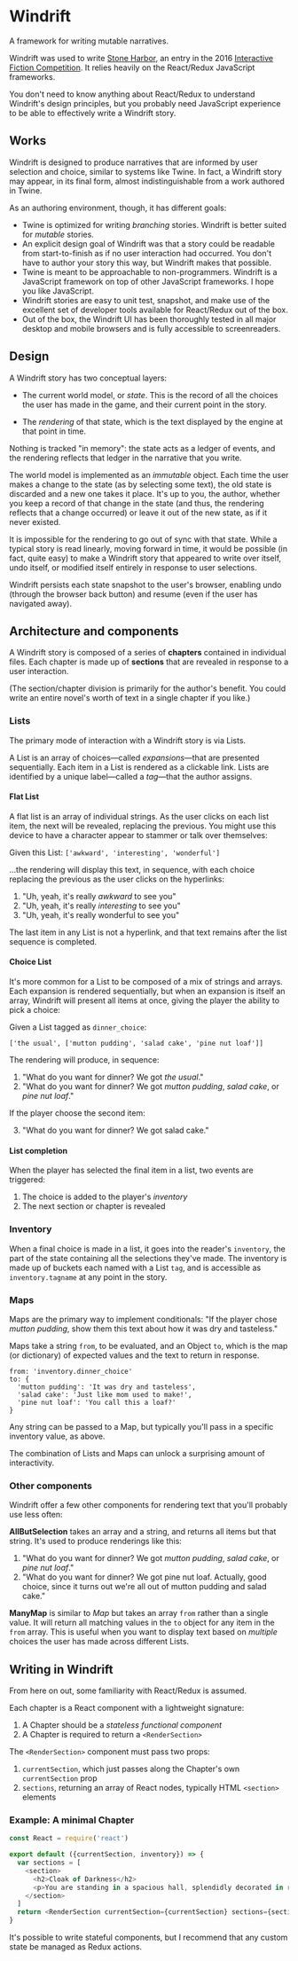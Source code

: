 # Windrift

A framework for writing mutable narratives.

Windrift was used to write [Stone Harbor](https://stoneharborgame.com/), an entry in the 2016 [Interactive Fiction Competition](https://ifcomp.org). It relies heavily on the React/Redux JavaScript frameworks.

You don't need to know anything about React/Redux to understand Windrift's design principles, but you probably need JavaScript experience to be able to effectively write a Windrift story.

## Works

Windrift is designed to produce narratives that are informed by user selection and choice, similar to systems like Twine. In fact, a Windrift story may appear, in its final form, almost indistinguishable from a work authored in Twine.

As an authoring environment, though, it has different goals:

* Twine is optimized for writing _branching_ stories. Windrift is better suited for _mutable_ stories.
* An explicit design goal of Windrift was that a story could be readable from start-to-finish as if no user interaction had occurred. You don't have to author your story this way, but Windrift makes that possible.
* Twine is meant to be approachable to non-programmers. Windrift is a JavaScript framework on top of other JavaScript frameworks. I hope you like JavaScript.
* Windrift stories are easy to unit test, snapshot, and make use of the excellent set of developer tools available for React/Redux out of the box.
* Out of the box, the Windrift UI has been thoroughly tested in all major desktop and mobile browsers and is fully accessible to screenreaders.



## Design

A Windrift story has two conceptual layers:

* The current world model, or <i>state</i>. This is the record of all the choices the user has made in the game, and their current point in the story.

* The <i>rendering</i> of that state, which is the text displayed by the engine at that point in time.

Nothing is tracked "in memory": the state acts as a ledger of events, and the rendering reflects that ledger in the narrative that you write.

The world model is implemented as an <i>immutable</i> object. Each time the user makes a change to the state (as by selecting some text), the old state is discarded and a new one takes it place. It's up to you, the author, whether you keep a record of that change in the state (and thus, the rendering reflects that a change occurred) or leave it out of the new state, as if it never existed.


It is impossible for the rendering to go out of sync with that state. While a typical story is read linearly, moving forward in time, it would be possible (in fact, quite easy) to make a Windrift story that appeared to write over itself, undo itself, or modified itself entirely in response to user selections.

Windrift persists each state snapshot to the user's browser, enabling undo (through the browser back button) and resume (even if the user has navigated away).

## Architecture and components

A Windrift story is composed of a series of <b>chapters</b> contained in individual files. Each chapter is made up of <b>sections</b> that are revealed in response to a user interaction.

(The section/chapter division is primarily for the author's benefit. You could write an entire novel's worth of text in a single chapter if you like.)

### Lists
The primary mode of interaction with a Windrift story is via Lists.

A List is an array of choices—called *expansions*—that are presented sequentially. Each item in a List is rendered as a clickable link. Lists are identified by a unique label—called a *tag*—that the author assigns.

#### Flat List
A flat list is an array of individual strings. As the user clicks on each list item, the next will be revealed,  replacing the previous. You might use this device to have a character appear to stammer or talk over themselves:

Given this List: `['awkward', 'interesting', 'wonderful']`

...the rendering will display this text, in sequence, with each choice replacing the previous as the user clicks on the hyperlinks:

1. "Uh, yeah, it's really _awkward_ to see you"
2. "Uh, yeah, it's really _interesting_ to see you"
3. "Uh, yeah, it's really wonderful to see you"

The last item in any List is not a hyperlink, and that text remains after the list sequence is completed.

#### Choice List
It's more common for a List to be composed of a mix of strings and arrays. Each expansion is rendered sequentially, but when an expansion is itself an array, Windrift will present all items at once, giving the player the ability to pick a choice:

Given a List tagged as `dinner_choice`:

`['the usual', ['mutton pudding', 'salad cake', 'pine nut loaf']]`

The rendering will produce, in sequence:

1. "What do you want for dinner? We got _the usual_."
2. "What do you want for dinner? We got _mutton pudding_, _salad cake_, or _pine nut loaf_."

If the player choose the second item:

3. "What do you want for dinner? We got salad cake."

#### List completion

When the player has selected the final item in a list, two events are triggered:

1. The choice is added to the player's _inventory_
2. The next section or chapter is revealed

### Inventory

When a final choice is made in a list, it goes into the reader's `inventory`, the part of the state containing all the selections they've made. The inventory is made up of buckets each named with a List `tag`, and is accessible as `inventory.tagname` at any point in the story.

### Maps

Maps are the primary way to implement conditionals: "If the player chose <i>mutton pudding</i>, show them this text about how it was dry and tasteless."

Maps take a string `from`, to be evaluated, and an Object `to`, which is the map (or dictionary) of expected values and the text to return in response.

```
from: 'inventory.dinner_choice'
to: {
  'mutton pudding': 'It was dry and tasteless',
  'salad cake': 'Just like mom used to make!',
  'pine nut loaf': 'You call this a loaf?'
}
```    

Any string can be passed to a Map, but typically you'll pass in a specific inventory value, as above.

The combination of Lists and Maps can unlock a surprising amount of interactivity.

### Other components

Windrift offer a few other components for rendering text that you'll probably use less often:

**AllButSelection** takes an array and a string, and returns all items but that string. It's used to produce renderings like this:

1. "What do you want for dinner? We got _mutton pudding_, _salad cake_, or _pine nut loaf_."
2. "What do you want for dinner? We got pine nut loaf. Actually, good choice, since it turns out we're all out of mutton pudding and salad cake."

**ManyMap** is similar to *Map* but takes an array `from` rather than a single value. It will return all matching values in the `to` object for any item in the `from` array. This is useful when you want to display text based on _multiple_ choices the user has made across different Lists.

## Writing in Windrift

From here on out, some familiarity with React/Redux is assumed.

Each chapter is a React component with a lightweight signature:

1. A Chapter should be a _stateless functional component_
2. A Chapter is required to return a `<RenderSection>`

The `<RenderSection>` component must pass two props:

1. `currentSection`, which just passes along the Chapter's own `currentSection` prop
2. `sections`, returning an array of React nodes, typically HTML `<section>` elements

### Example: A minimal Chapter
```javascript
const React = require('react')

export default ({currentSection, inventory}) => {
  var sections = [
    <section>
      <h2>Cloak of Darkness</h2>
      <p>You are standing in a spacious hall, splendidly decorated in red and gold, with glittering chandeliers overhead. The entrance from the street is to the north, and there are doorways south and west.</p>
    </section>
  ]
  return <RenderSection currentSection={currentSection} sections={sections} />
}
```

It's possible to write stateful components, but I recommend that any custom state be managed as Redux actions.
